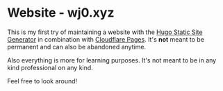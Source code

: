 # Website - wj0.xyz
This is my first try of maintaining a website with the [Hugo Static Site Generator](https://gohugo.io/) in combination with [Cloudflare Pages](https://pages.cloudflare.com/).
It's **not** meant to be permanent and can also be abandoned anytime.

Also everything is more for learning purposes. It's not meant to be in any kind professional on any kind.

Feel free to look around!